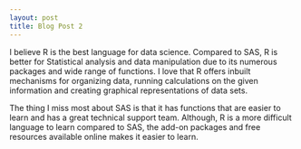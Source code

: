 ```yaml
---
layout: post
title: Blog Post 2
---
```

I believe R is the best language for data science. Compared to SAS, R is better for Statistical analysis and data manipulation due to its numerous packages and wide range of functions. I love that R offers inbuilt mechanisms for organizing data, running calculations on the given information and creating graphical representations of data sets.

The thing I miss most about SAS is that it has functions that are easier to learn and has a great technical support team. Although, R is a more difficult language to learn compared to SAS, the add-on packages and free resources available online makes it easier to learn. 

